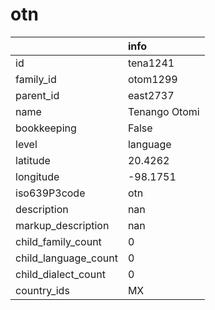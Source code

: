 # otn
|                      | info          |
|:---------------------|:--------------|
| id                   | tena1241      |
| family_id            | otom1299      |
| parent_id            | east2737      |
| name                 | Tenango Otomi |
| bookkeeping          | False         |
| level                | language      |
| latitude             | 20.4262       |
| longitude            | -98.1751      |
| iso639P3code         | otn           |
| description          | nan           |
| markup_description   | nan           |
| child_family_count   | 0             |
| child_language_count | 0             |
| child_dialect_count  | 0             |
| country_ids          | MX            |